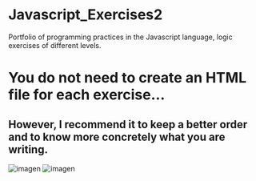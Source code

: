 # Javascript_Exercises2
Portfolio of programming practices in the Javascript language, logic exercises of different levels.

# You do not need to create an HTML file for each exercise...

## However, I recommend it to keep a better order and to know more concretely what you are writing. 

![imagen](https://github.com/alxs2997/Ejercicios_Javascript2/assets/98421465/30f727ab-b419-4102-a611-e52ecd39e676) ![imagen](https://github.com/alxs2997/Ejercicios_Javascript2/assets/98421465/4c648988-b2fa-4d20-8277-d882e23cb7e0)
